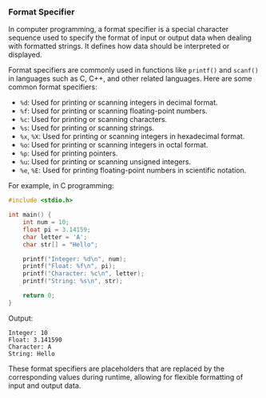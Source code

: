 ### Format Specifier

In computer programming, a format specifier is a special character sequence used to specify the format of input or output data when dealing with formatted strings. It defines how data should be interpreted or displayed.

Format specifiers are commonly used in functions like `printf()` and `scanf()` in languages such as C, C++, and other related languages. Here are some common format specifiers:

- `%d`: Used for printing or scanning integers in decimal format.
- `%f`: Used for printing or scanning floating-point numbers.
- `%c`: Used for printing or scanning characters.
- `%s`: Used for printing or scanning strings.
- `%x`, `%X`: Used for printing or scanning integers in hexadecimal format.
- `%o`: Used for printing or scanning integers in octal format.
- `%p`: Used for printing pointers.
- `%u`: Used for printing or scanning unsigned integers.
- `%e`, `%E`: Used for printing floating-point numbers in scientific notation.

For example, in C programming:

```c
#include <stdio.h>

int main() {
    int num = 10;
    float pi = 3.14159;
    char letter = 'A';
    char str[] = "Hello";

    printf("Integer: %d\n", num);
    printf("Float: %f\n", pi);
    printf("Character: %c\n", letter);
    printf("String: %s\n", str);

    return 0;
}
```

Output:

```
Integer: 10
Float: 3.141590
Character: A
String: Hello
```

These format specifiers are placeholders that are replaced by the corresponding values during runtime, allowing for flexible formatting of input and output data.
